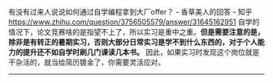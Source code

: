 有没有过来人说说如何通过自学编程拿到大厂offer？ - 香草美人的回答 - 知乎
https://www.zhihu.com/question/3756505579/answer/31645162951
自学的情况下，论文竞赛啥的是指望不上了，所以实习是重中之重。**但是需要注意的是，除非是有转正的暑期实习，否则大部分日常实习是学不到什么东西的，对于个人能力的提升还不如自学时刷几门课读几本书。** 因此，如果实习时发现这个岗位就是干杂活的，就当给简历镀金了，你需要灵活应对。

  
---

